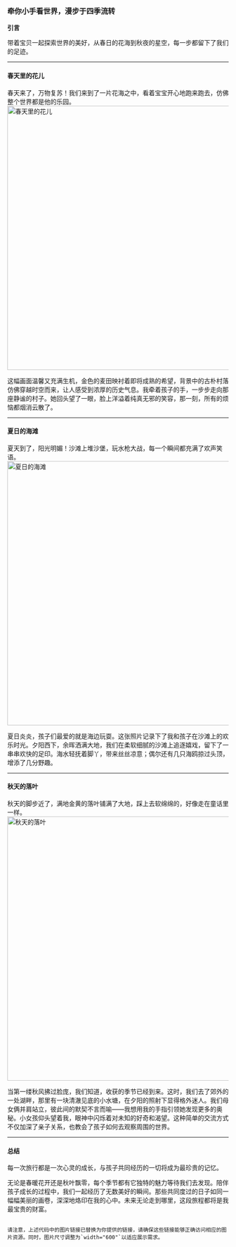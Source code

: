 <style>  
img {  
  width: 600px;  
  max-width: 100%;  
  height: auto;  
}  
</style>  

<style>
    img {
        max-width: 100%;
        height: auto;
    }
</style>

### 牵你小手看世界，漫步于四季流转

**引言**

带着宝贝一起探索世界的美好，从春日的花海到秋夜的星空，每一步都留下了我们的足迹。

---

#### 春天里的花儿

春天来了，万物复苏！我们来到了一片花海之中，看着宝宝开心地跑来跑去，仿佛整个世界都是他的乐园。<br>
<img src="https://songnrbccj.hnb-bkt.cool/jpeg/56e4cf7a764e77dcd7216c6ce8d.jpg" alt="春天里的花儿" width="600">

这幅画面温馨又充满生机，金色的麦田映衬着即将成熟的希望，背景中的古朴村落仿佛穿越时空而来，让人感受到浓厚的历史气息。我牵着孩子的手，一步步走向那座静谧的村子。她回头望了一眼，脸上洋溢着纯真无邪的笑容，那一刻，所有的烦恼都烟消云散了。

---

#### 夏日的海滩

夏天到了，阳光明媚！沙滩上堆沙堡，玩水枪大战，每一个瞬间都充满了欢声笑语。<br>
<img src="https://songnrbccj.hnb-bkt.cool/jpeg/f3c0ae89c3419e94ce57a3d1a3c939.jpeg" alt="夏日的海滩" width="600">

夏日炎炎，孩子们最爱的就是海边玩耍。这张照片记录下了我和孩子在沙滩上的欢乐时光。夕阳西下，余晖洒满大地，我们在柔软细腻的沙滩上追逐嬉戏，留下了一串串欢快的足印。海水轻抚着脚丫，带来丝丝凉意；偶尔还有几只海鸥掠过头顶，增添了几分野趣。

---

#### 秋天的落叶

秋天的脚步近了，满地金黄的落叶铺满了大地，踩上去软绵绵的，好像走在童话里一样。<br>
<img src="https://songnrbccj.hnb-bkt.cool/jpeg/496fb22b6ba243f33f12d13b3.d.jpeg" alt="秋天的落叶" width="600">

当第一缕秋风拂过脸庞，我们知道，收获的季节已经到来。这时，我们去了郊外的一处湖畔，那里有一块清澈见底的小水塘，在夕阳的照射下显得格外迷人。我们母女俩并肩站立，彼此间的默契不言而喻——我想用我的手指引领她发现更多的奥秘。小女孩仰头望着我，眼神中闪烁着对未知的好奇和渴望。这种简单的交流方式不仅加深了亲子关系，也教会了孩子如何去观察周围的世界。

---

#### 总结

每一次旅行都是一次心灵的成长，与孩子共同经历的一切将成为最珍贵的记忆。

无论是春暖花开还是秋叶飘零，每个季节都有它独特的魅力等待我们去发现。陪伴孩子成长的过程中，我们一起经历了无数美好的瞬间。那些共同度过的日子如同一幅幅美丽的画卷，深深地烙印在我的心中。未来无论走到哪里，这段旅程都将是我最宝贵的财富。
```

请注意，上述代码中的图片链接已替换为你提供的链接，请确保这些链接能够正确访问相应的图片资源。同时，图片尺寸调整为`width="600"`以适应展示需求。  
